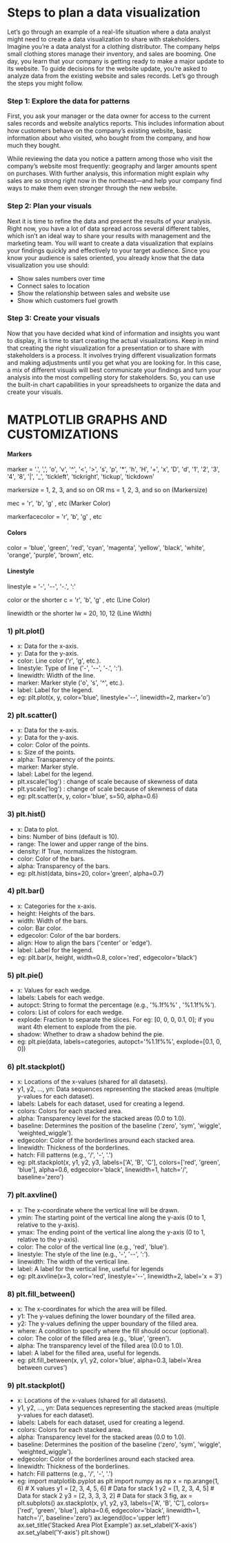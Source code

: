# Steps to plan a data visualization
Let’s go through an example of a real-life situation where a data analyst might need to create a data visualization to share with stakeholders. Imagine you’re a data analyst for a clothing distributor. The company helps small clothing stores manage their inventory, and sales are booming. One day, you learn that your company is getting ready to make a major update to its website. To guide decisions for the website update, you’re asked to analyze data from the existing website and sales records. Let’s go through the steps you might follow. 

### Step 1: Explore the data for patterns
First, you ask your manager or the data owner for access to the current sales records and website analytics reports. This includes information about how customers behave on the company’s existing website, basic information about who visited, who bought from the company, and how much they bought.

While reviewing the data you notice a pattern among those who visit the company’s website most frequently: geography and larger amounts spent on purchases. With further analysis, this information might explain why sales are so strong right now in the northeast—and help your company find ways to make them even stronger through the new website. 

### Step 2: Plan your visuals
Next it is time to refine the data and present the results of your analysis. Right now, you have a lot of data spread across several different tables, which isn’t an ideal way to share your results with management and the marketing team. You will want to create a data visualization that explains your findings quickly and effectively to your target audience. Since you know your audience is sales oriented, you already know that the data visualization you use should:

* Show sales numbers over time
* Connect sales to location
* Show the relationship between sales and website use
* Show which customers fuel growth

### Step 3: Create your visuals
Now that you have decided what kind of information and insights you want to display, it is time to start creating the actual visualizations. Keep in mind that creating the right visualization for a presentation or to share with stakeholders is a process. It involves trying different visualization formats and making adjustments until you get what you are looking for. In this case, a mix of different visuals will best communicate your findings and turn your analysis into the most compelling story for stakeholders. So, you can use the built-in chart capabilities in your spreadsheets to organize the data and create your visuals.


# MATPLOTLIB GRAPHS AND CUSTOMIZATIONS

#### Markers 
marker = '.', ',', 'o', 'v', '^', '<', '>', 's', 'p', '*', 'h', 'H', '+', 'x', 'D', 'd', '1', '2', '3', '4', '8', '|', '_', 'tickleft', 'tickright', 'tickup', 'tickdown' 

markersize = 1, 2, 3, and so on  OR  ms = 1, 2, 3, and so on   (Markersize)

mec = 'r', 'b', 'g' , etc   (Marker Color)

markerfacecolor = 'r', 'b', 'g' , etc

#### Colors
color = 'blue', 'green', 'red', 'cyan', 'magenta', 'yellow', 'black', 'white', 'orange', 'purple', 'brown', etc.

#### Linestyle
linestyle = '-', '--', '-.', ':'

color or the shorter c = 'r', 'b', 'g' , etc   (Line Color)

linewidth or the shorter lw = 20, 10, 12   (Line Width)


### 1) plt.plot()
* x: Data for the x-axis.
* y: Data for the y-axis.
* color: Line color ('r', 'g', etc.).
* linestyle: Type of line ('-', '--', '-.', ':').
* linewidth: Width of the line.
* marker: Marker style ('o', 's', '^', etc.).
* label: Label for the legend.
* eg: plt.plot(x, y, color='blue', linestyle='--', linewidth=2, marker='o')

### 2) plt.scatter()
* x: Data for the x-axis.
* y: Data for the y-axis.
* color: Color of the points.
* s: Size of the points.
* alpha: Transparency of the points.
* marker: Marker style.
* label: Label for the legend.
* plt.xscale('log') : change of scale because of skewness of data       
* plt.yscale('log') : change of scale because of skewness of data  
* eg: plt.scatter(x, y, color='blue', s=50, alpha=0.6)

### 3) plt.hist()
* x: Data to plot.
* bins: Number of bins (default is 10).
* range: The lower and upper range of the bins.
* density: If True, normalizes the histogram.
* color: Color of the bars.
* alpha: Transparency of the bars.
* eg: plt.hist(data, bins=20, color='green', alpha=0.7)

### 4) plt.bar()
* x: Categories for the x-axis.
* height: Heights of the bars.
* width: Width of the bars.
* color: Bar color.
* edgecolor: Color of the bar borders.
* align: How to align the bars ('center' or 'edge').
* label: Label for the legend.
* eg: plt.bar(x, height, width=0.8, color='red', edgecolor='black')

### 5) plt.pie()
* x: Values for each wedge.
* labels: Labels for each wedge.
* autopct: String to format the percentage (e.g., '%.1f%%' , '%1.1f%%').
* colors: List of colors for each wedge.
* explode: Fraction to separate the slices. For eg: [0, 0, 0, 0.1, 0]; if you want 4th element to explode from the pie.
* shadow: Whether to draw a shadow behind the pie.
* eg: plt.pie(data, labels=categories, autopct='%1.1f%%', explode=[0.1, 0, 0])

### 6) plt.stackplot()
* x: Locations of the x-values (shared for all datasets).
* y1, y2, …, yn: Data sequences representing the stacked areas (multiple y-values for each dataset).
* labels: Labels for each dataset, used for creating a legend.
* colors: Colors for each stacked area.
* alpha: Transparency level for the stacked areas (0.0 to 1.0).
* baseline: Determines the position of the baseline ('zero', 'sym', 'wiggle', 'weighted_wiggle').
* edgecolor: Color of the borderlines around each stacked area.
* linewidth: Thickness of the borderlines.
* hatch: Fill patterns (e.g., '/', '-', '.')
* eg: plt.stackplot(x, y1, y2, y3, labels=['A', 'B', 'C'], colors=['red', 'green', 'blue'], alpha=0.6, edgecolor='black', linewidth=1, hatch='/', baseline='zero')

### 7) plt.axvline()
* x: The x-coordinate where the vertical line will be drawn.
* ymin: The starting point of the vertical line along the y-axis (0 to 1, relative to the y-axis).
* ymax: The ending point of the vertical line along the y-axis (0 to 1, relative to the y-axis).
* color: The color of the vertical line (e.g., 'red', 'blue').
* linestyle: The style of the line (e.g., '-', '--', ':').
* linewidth: The width of the vertical line.
* label: A label for the vertical line, useful for legends
* eg: plt.axvline(x=3, color='red', linestyle='--', linewidth=2, label='x = 3')

### 8) plt.fill_between()
* x: The x-coordinates for which the area will be filled.
* y1: The y-values defining the lower boundary of the filled area.
* y2: The y-values defining the upper boundary of the filled area.
* where: A condition to specify where the fill should occur (optional).
* color: The color of the filled area (e.g., 'blue', 'green').
* alpha: The transparency level of the filled area (0.0 to 1.0).
* label: A label for the filled area, useful for legends.
* eg: plt.fill_between(x, y1, y2, color='blue', alpha=0.3, label='Area between curves')

### 9) plt.stackplot()
* x: Locations of the x-values (shared for all datasets).
* y1, y2, …, yn: Data sequences representing the stacked areas (multiple y-values for each dataset).
* labels: Labels for each dataset, used for creating a legend.
* colors: Colors for each stacked area.
* alpha: Transparency level for the stacked areas (0.0 to 1.0).
* baseline: Determines the position of the baseline ('zero', 'sym', 'wiggle', 'weighted_wiggle').
* edgecolor: Color of the borderlines around each stacked area.
* linewidth: Thickness of the borderlines.
* hatch: Fill patterns (e.g., '/', '-', '.')
* eg:
import matplotlib.pyplot as plt
import numpy as np
x = np.arange(1, 6)  # X values
y1 = [2, 3, 4, 5, 6]  # Data for stack 1
y2 = [1, 2, 3, 4, 5]  # Data for stack 2
y3 = [2, 3, 3, 3, 2]  # Data for stack 3
fig, ax = plt.subplots()
ax.stackplot(x, y1, y2, y3, labels=['A', 'B', 'C'], colors=['red', 'green', 'blue'], alpha=0.6, edgecolor='black', linewidth=1, hatch='/', baseline='zero')
ax.legend(loc='upper left')
ax.set_title('Stacked Area Plot Example')
ax.set_xlabel('X-axis')
ax.set_ylabel('Y-axis')
plt.show()
